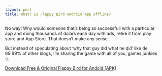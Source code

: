 ```yaml
---
layout: post
title: What? Is Flappy Bird Android App offline?
---
```


No way! Why would someone that’s being so successfull with a particular app and doing thousands of dolars each day with ads, retire it from play store and App Store. That doesn’t make any sense.

But instead of speculating about ‘why that guy did what he did’ like de 99.99% of other blogs, I’m sharing the game with all of you, games junkies :).

[Download Free & Original Flappy Bird for Andoid (APK)](https://mega.co.nz/#!7ZVDXTwJ!KsYnR7azugiySntNvsK083LFC4cqs8TbqHxtTHLQ-8w)